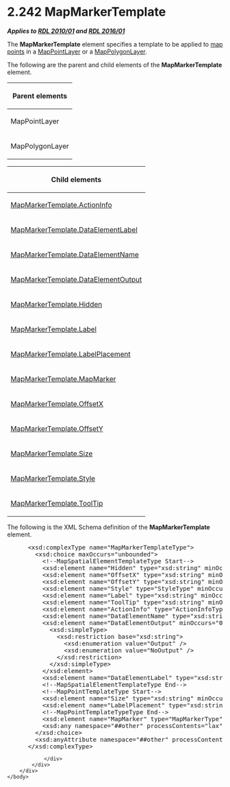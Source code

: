 <html dir="LTR" xmlns:mshelp="http://msdn.microsoft.com/mshelp" xmlns:ddue="http://ddue.schemas.microsoft.com/authoring/2003/5" xmlns:xlink="http://www.w3.org/1999/xlink" xmlns:tool="http://www.microsoft.com/tooltip">
    <head>
        <meta http-equiv="Content-Type" content="text/html; CHARSET=utf-8"></meta>
        <meta name="save" content="history"></meta>
        <title>2.242 MapMarkerTemplate</title>
        <xml>
            <mshelp:toctitle title="2.242 MapMarkerTemplate"></mshelp:toctitle>
            <mshelp:rltitle title="[MS-RDL]: MapMarkerTemplate"></mshelp:rltitle>
            <mshelp:keyword index="A" term="22055a42-2ec0-48cd-893f-f7bd717efc7a"></mshelp:keyword>
            <mshelp:attr name="DCSext.ContentType" value="open specification"></mshelp:attr>
            <mshelp:attr name="AssetID" value="22055a42-2ec0-48cd-893f-f7bd717efc7a"></mshelp:attr>
            <mshelp:attr name="TopicType" value="kbRef"></mshelp:attr>
            <mshelp:attr name="DCSext.Title" value="[MS-RDL]: MapMarkerTemplate" />
        </xml>
    </head>
    <body>
        <div id="header">
            <h1 class="heading">2.242 MapMarkerTemplate</h1>
        </div>
        <div id="mainSection">
            <div id="mainBody">
                <div id="allHistory" class="saveHistory"></div>
                <div id="sectionSection0" class="section" name="collapseableSection">
                    

<p><b><i>Applies to </i></b><a href="3428e690-a348-4ec7-8a6a-8efb42d2cdee.html"><b><i>RDL 2010/01</i></b></a><b><i>
and </i></b><a href="52ce3983-2bfc-4e72-9359-42aaf5fe4509.html"><b><i>RDL 2016/01</i></b></a></p>

<p>The <b>MapMarkerTemplate</b> element specifies a template to
be applied to <a href="b2482b3f-74ab-4ca8-a9e5-c07955011743.html#gt_1e5099f9-65c2-4b23-934f-619318816172">map points</a>
in a <a href="aa1875f4-9842-4672-86d6-306ba5a075aa.html">MapPointLayer</a> or a
<a href="f54fa273-d9b2-4e49-a896-6001bcda016b.html">MapPolygonLayer</a>.</p>

<p>The following are the parent and child elements of the <b>MapMarkerTemplate</b>
element.</p>

<table>
 <thead>
  <tr>
   <th>
   <p>Parent elements</p>
   </th>
  </tr>
 </thead>
 <tr>
  <td>
  <p>MapPointLayer</p>
  </td>
 </tr>
 <tr>
  <td>
  <p>MapPolygonLayer</p>
  </td>
 </tr>
</table>

<p> </p>

<table>
 <thead>
  <tr>
   <th>
   <p>Child elements</p>
   </th>
  </tr>
 </thead>
 <tr>
  <td>
  <p><a href="f0bdcac3-16f7-4cdf-b6eb-04a6235167e3.html">MapMarkerTemplate.ActionInfo</a></p>
  </td>
 </tr>
 <tr>
  <td>
  <p><a href="21413c15-0a2a-453d-ab94-852b42236692.html">MapMarkerTemplate.DataElementLabel</a></p>
  </td>
 </tr>
 <tr>
  <td>
  <p><a href="9cd5dfd1-be3f-45a0-bbd3-ad46780fcf56.html">MapMarkerTemplate.DataElementName</a></p>
  </td>
 </tr>
 <tr>
  <td>
  <p><a href="4a4157fe-7020-4d0f-b741-7ba1ab37f773.html">MapMarkerTemplate.DataElementOutput</a></p>
  </td>
 </tr>
 <tr>
  <td>
  <p><a href="bcd85e8f-0079-45d2-9972-ec35928c2c4d.html">MapMarkerTemplate.Hidden</a></p>
  </td>
 </tr>
 <tr>
  <td>
  <p><a href="376b4972-13f8-4bf8-a461-f5b7deced8d4.html">MapMarkerTemplate.Label</a></p>
  </td>
 </tr>
 <tr>
  <td>
  <p><a href="928949d0-95ac-4c16-9e63-6d6cd3bf3ed9.html">MapMarkerTemplate.LabelPlacement</a></p>
  </td>
 </tr>
 <tr>
  <td>
  <p><a href="9bb930a9-0ed2-4fc7-bf62-e5de125f46ff.html">MapMarkerTemplate.MapMarker</a></p>
  </td>
 </tr>
 <tr>
  <td>
  <p><a href="09aaee9a-01cb-4cad-8621-1de15486fcb6.html">MapMarkerTemplate.OffsetX</a></p>
  </td>
 </tr>
 <tr>
  <td>
  <p><a href="8a91388c-1e63-4faa-be34-6685b3b31215.html">MapMarkerTemplate.OffsetY</a></p>
  </td>
 </tr>
 <tr>
  <td>
  <p><a href="4a9da2a2-6af9-447f-b717-43289943cb59.html">MapMarkerTemplate.Size</a></p>
  </td>
 </tr>
 <tr>
  <td>
  <p><a href="7742bcd4-1f80-4bfc-bf05-7a261c12c10c.html">MapMarkerTemplate.Style</a></p>
  </td>
 </tr>
 <tr>
  <td>
  <p><a href="2047ea2d-7c09-4167-a3ce-b5826f0e5544.html">MapMarkerTemplate.ToolTip</a></p>
  </td>
 </tr>
</table>

<p>The following is the XML Schema definition of the <b>MapMarkerTemplate</b>
element.</p>

<dl>
<dd>
<div><pre> &lt;xsd:complexType name=&quot;MapMarkerTemplateType&quot;&gt;
   &lt;xsd:choice maxOccurs=&quot;unbounded&quot;&gt;
     &lt;!--MapSpatialElementTemplateType Start--&gt;
     &lt;xsd:element name=&quot;Hidden&quot; type=&quot;xsd:string&quot; minOccurs=&quot;0&quot; /&gt;
     &lt;xsd:element name=&quot;OffsetX&quot; type=&quot;xsd:string&quot; minOccurs=&quot;0&quot; /&gt;
     &lt;xsd:element name=&quot;OffsetY&quot; type=&quot;xsd:string&quot; minOccurs=&quot;0&quot; /&gt;
     &lt;xsd:element name=&quot;Style&quot; type=&quot;StyleType&quot; minOccurs=&quot;0&quot; /&gt;
     &lt;xsd:element name=&quot;Label&quot; type=&quot;xsd:string&quot; minOccurs=&quot;0&quot; /&gt;
     &lt;xsd:element name=&quot;ToolTip&quot; type=&quot;xsd:string&quot; minOccurs=&quot;0&quot; /&gt;
     &lt;xsd:element name=&quot;ActionInfo&quot; type=&quot;ActionInfoType&quot; minOccurs=&quot;0&quot; /&gt;
     &lt;xsd:element name=&quot;DataElementName&quot; type=&quot;xsd:string&quot; minOccurs=&quot;0&quot; /&gt;
     &lt;xsd:element name=&quot;DataElementOutput&quot; minOccurs=&quot;0&quot;&gt;
       &lt;xsd:simpleType&gt;
         &lt;xsd:restriction base=&quot;xsd:string&quot;&gt;
           &lt;xsd:enumeration value=&quot;Output&quot; /&gt;
           &lt;xsd:enumeration value=&quot;NoOutput&quot; /&gt;
         &lt;/xsd:restriction&gt;
       &lt;/xsd:simpleType&gt;
     &lt;/xsd:element&gt;
     &lt;xsd:element name=&quot;DataElementLabel&quot; type=&quot;xsd:string&quot; minOccurs=&quot;0&quot; /&gt;
     &lt;!--MapSpatialElementTemplateType End--&gt;
     &lt;!--MapPointTemplateType Start--&gt;
     &lt;xsd:element name=&quot;Size&quot; type=&quot;xsd:string&quot; minOccurs=&quot;0&quot; /&gt;
     &lt;xsd:element name=&quot;LabelPlacement&quot; type=&quot;xsd:string&quot; minOccurs=&quot;0&quot; /&gt;
     &lt;!--MapPointTemplateTypeType End--&gt;
     &lt;xsd:element name=&quot;MapMarker&quot; type=&quot;MapMarkerType&quot; minOccurs=&quot;0&quot; /&gt;
     &lt;xsd:any namespace=&quot;##other&quot; processContents=&quot;lax&quot; /&gt;
   &lt;/xsd:choice&gt;
   &lt;xsd:anyAttribute namespace=&quot;##other&quot; processContents=&quot;lax&quot; /&gt;
 &lt;/xsd:complexType&gt;
</pre></div>
</dd></dl>


                </div>
            </div>
        </div>
    </body>
</html>